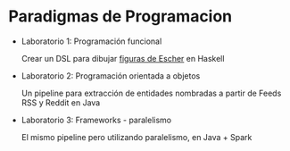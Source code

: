 # Paradigmas de Programacion

- Laboratorio 1: Programación funcional

  Crear un DSL para dibujar [figuras de Escher](https://cs.famaf.unc.edu.ar/~mpagano/henderson-funcgeo2.pdf) en Haskell


- Laboratorio 2: Programación orientada a objetos
 
  Un pipeline para extracción de entidades nombradas a partir de Feeds RSS y Reddit en Java

  
- Laboratorio 3: Frameworks - paralelismo
  
  El mismo pipeline pero utilizando paralelismo, en Java + Spark 
